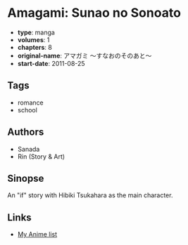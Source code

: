 # Amagami: Sunao no Sonoato

-   **type**: manga
-   **volumes**: 1
-   **chapters**: 8
-   **original-name**: アマガミ ～すなおのそのあと～
-   **start-date**: 2011-08-25

## Tags

-   romance
-   school

## Authors

-   Sanada
-   Rin (Story & Art)

## Sinopse

An "if" story with Hibiki Tsukahara as the main character.

## Links

-   [My Anime list](https://myanimelist.net/manga/91091/Amagami__Sunao_no_Sonoato)
